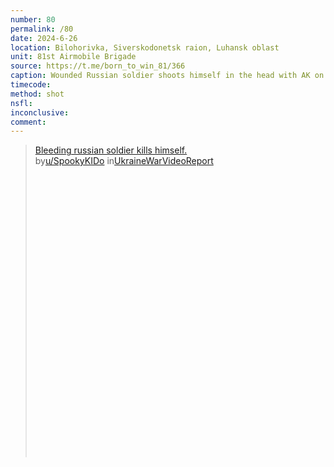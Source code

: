 ```yaml
---
number: 80
permalink: /80
date: 2024-6-26
location: Bilohorivka, Siverskodonetsk raion, Luhansk oblast
unit: 81st Airmobile Brigade
source: https://t.me/born_to_win_81/366
caption: Wounded Russian soldier shoots himself in the head with AK on full auto
timecode: 
method: shot
nsfl: 
inconclusive: 
comment: 
---
```

<blockquote class="reddit-embed-bq" style="height:500px" data-embed-height="740"><a href="https://www.reddit.com/r/UkraineWarVideoReport/comments/1dozpic/bleeding_russian_soldier_kills_himself/">Bleeding russian soldier kills himself.</a><br> by<a href="https://www.reddit.com/user/SpookyKIDo/">u/SpookyKIDo</a> in<a href="https://www.reddit.com/r/UkraineWarVideoReport/">UkraineWarVideoReport</a></blockquote><script async="" src="https://embed.reddit.com/widgets.js" charset="UTF-8"></script>